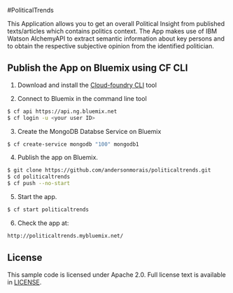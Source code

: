 #PoliticalTrends

This Application allows you to get an overall Political Insight from published texts/articles which contains politics context.
The App makes use of IBM Watson AlchemyAPI to extract semantic information about key persons and to obtain the respective subjective opinion from the identified politician.

## Publish the App on Bluemix using CF CLI

1. Download and install the [Cloud-foundry CLI][cloud_foundry] tool

2. Connect to Bluemix in the command line tool
  ```sh
  $ cf api https://api.ng.bluemix.net
  $ cf login -u <your user ID>
  ```

3. Create the MongoDB Databse Service on Bluemix

  ```sh
  $ cf create-service mongodb "100" mongodb1
  ```

4. Publish the app on Bluemix.

  ```sh
  $ git clone https://github.com/andersonmorais/politicaltrends.git
  $ cd politicaltrends
  $ cf push --no-start
  ```

5. Start the app.

  ```sh
  $ cf start politicaltrends
  ```
  
6. Check the app at:

  ```sh
  http://politicaltrends.mybluemix.net/
  ```
  
## License

  This sample code is licensed under Apache 2.0. Full license text is available in [LICENSE][License].

[cloud_foundry]: https://github.com/cloudfoundry/cli
[getting_started]: https://console.ng.bluemix.net/solutions/web-applications
[License]: https://www.apache.org/licenses/LICENSE-2.0.txt

